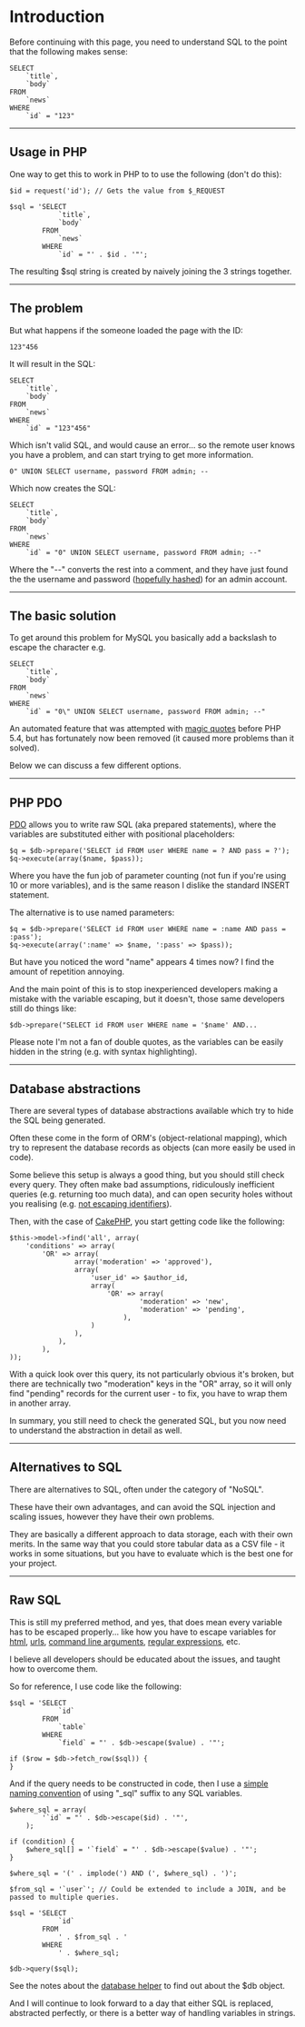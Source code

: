 
# Introduction

Before continuing with this page, you need to understand SQL to the point that the following makes sense:

	SELECT
		`title`,
		`body`
	FROM
		`news`
	WHERE
		`id` = "123"

---

## Usage in PHP

One way to get this to work in PHP to to use the following (don't do this):

	$id = request('id'); // Gets the value from $_REQUEST

	$sql = 'SELECT
				`title`,
				`body`
			FROM
				`news`
			WHERE
				`id` = "' . $id . '"';

The resulting $sql string is created by naively joining the 3 strings together.

---

## The problem

But what happens if the someone loaded the page with the ID:

	123"456

It will result in the SQL:

	SELECT
		`title`,
		`body`
	FROM
		`news`
	WHERE
		`id` = "123"456"

Which isn't valid SQL, and would cause an error... so the remote user knows you have a problem, and can start trying to get more information.

	0" UNION SELECT username, password FROM admin; --

Which now creates the SQL:

	SELECT
		`title`,
		`body`
	FROM
		`news`
	WHERE
		`id` = "0" UNION SELECT username, password FROM admin; --"

Where the "--" converts the rest into a comment, and they have just found the the username and password ([hopefully hashed](../../../doc/security/logins.md)) for an admin account.

---

## The basic solution

To get around this problem for MySQL you basically add a backslash to escape the character e.g.

	SELECT
		`title`,
		`body`
	FROM
		`news`
	WHERE
		`id` = "0\" UNION SELECT username, password FROM admin; --"

An automated feature that was attempted with [magic quotes](http://www.php.net/magic_quotes) before PHP 5.4, but has fortunately now been removed (it caused more problems than it solved).

Below we can discuss a few different options.

---

## PHP PDO

[PDO](http://www.php.net/pdo) allows you to write raw SQL (aka prepared statements), where the variables are substituted either with positional placeholders:

	$q = $db->prepare('SELECT id FROM user WHERE name = ? AND pass = ?');
	$q->execute(array($name, $pass));

Where you have the fun job of parameter counting (not fun if you're using 10 or more variables), and is the same reason I dislike the standard INSERT statement.

The alternative is to use named parameters:

	$q = $db->prepare('SELECT id FROM user WHERE name = :name AND pass = :pass');
	$q->execute(array(':name' => $name, ':pass' => $pass));

But have you noticed the word "name" appears 4 times now? I find the amount of repetition annoying.

And the main point of this is to stop inexperienced developers making a mistake with the variable escaping, but it doesn't, those same developers still do things like:

	$db->prepare("SELECT id FROM user WHERE name = '$name' AND...

Please note I'm not a fan of double quotes, as the variables can be easily hidden in the string (e.g. with syntax highlighting).

---

## Database abstractions

There are several types of database abstractions available which try to hide the SQL being generated.

Often these come in the form of ORM's (object-relational mapping), which try to represent the database records as objects (can more easily be used in code).

Some believe this setup is always a good thing, but you should still check every query. They often make bad assumptions, ridiculously inefficient queries (e.g. returning too much data), and can open security holes without you realising (e.g. [not escaping identifiers](http://www.codeyellow.nl/identifier-sqli.html)).

Then, with the case of [CakePHP](http://book.cakephp.org/2.0/en/models/retrieving-your-data.html), you start getting code like the following:

	$this->model->find('all', array(
		'conditions' => array(
			'OR' => array(
					array('moderation' => 'approved'),
					array(
						'user_id' => $author_id,
						array(
							'OR' => array(
									'moderation' => 'new',
									'moderation' => 'pending',
								),
						)
					),
				),
			),
	));

With a quick look over this query, its not particularly obvious it's broken, but there are technically two "moderation" keys in the "OR" array, so it will only find "pending" records for the current user - to fix, you have to wrap them in another array.

In summary, you still need to check the generated SQL, but you now need to understand the abstraction in detail as well.

---

## Alternatives to SQL

There are alternatives to SQL, often under the category of "NoSQL".

These have their own advantages, and can avoid the SQL injection and scaling issues, however they have their own problems.

They are basically a different approach to data storage, each with their own merits. In the same way that you could store tabular data as a CSV file - it works in some situations, but you have to evaluate which is the best one for your project.

---

## Raw SQL

This is still my preferred method, and yes, that does mean every variable has to be escaped properly... like how you have to escape variables for [html](../../../doc/security/strings/html-injection.md), [urls](../../../doc/security/strings/url-manipulation.md), [command line arguments](../../../doc/security/strings/cli-injection.md), [regular expressions](../../../doc/security/strings/regexp-injection.md), etc.

I believe all developers should be educated about the issues, and taught how to overcome them.

So for reference, I use code like the following:

	$sql = 'SELECT
				`id`
			FROM
				`table`
			WHERE
				`field` = "' . $db->escape($value) . '"';

	if ($row = $db->fetch_row($sql)) {
	}

And if the query needs to be constructed in code, then I use a [simple naming convention](../../../doc/security/strings.md) of using "_sql" suffix to any SQL variables.

	$where_sql = array(
			'`id` = "' . $db->escape($id) . '"',
		);

	if (condition) {
		$where_sql[] = '`field` = "' . $db->escape($value) . '"';
	}

	$where_sql = '(' . implode(') AND (', $where_sql) . ')';

	$from_sql = '`user`'; // Could be extended to include a JOIN, and be passed to multiple queries.

	$sql = 'SELECT
				`id`
			FROM
				' . $from_sql . '
			WHERE
				' . $where_sql;

	$db->query($sql);

See the notes about the [database helper](../../../doc/system/database.md) to find out about the $db object.

And I will continue to look forward to a day that either SQL is replaced, abstracted perfectly, or there is a better way of handling variables in strings.
